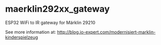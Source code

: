 # maerklin292xx_gateway
ESP32 WiFi to IR gateway for Märklin 29210

See more information at: http://blog.io-expert.com/modernisiert-marklin-kinderspielzeug
